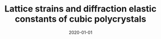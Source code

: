 ---
title: "Lattice strains and diffraction elastic constants of cubic polycrystals"
collection: publications
permalink: /publication/2020-01-01-Lattice-strains-and-diffraction-elastic-constants-of-cubic-polycrystals
date: 2020-01-01
venue: 'Journal of the Mechanics and Physics of Solids'
paperurl: 'https://www.sciencedirect.com/science/article/pii/S0022509620301356'
citation: ' Yin Zhang,  Wen Chen,  David McDowell,  Y. Wang,  Ting Zhu, &quot;Lattice strains and diffraction elastic constants of cubic polycrystals.&quot; Journal of the Mechanics and Physics of Solids, 138, 103899, 2020.'
authors: ' Yin Zhang,  Wen Chen,  David McDowell,  Y. Wang,  Ting Zhu, '
volume: '138'
pages: '103899'
---